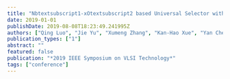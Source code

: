 ```yaml
---
title: "Nbtextsubscript1-xOtextsubscript2 based Universal Selector with Ultra-high Endurance (>10textsuperscript12), high speed (10ns) and Excellent Vtextsubscriptth Stability"
date: 2019-01-01
publishDate: 2019-08-08T18:23:49.241995Z
authors: ["Qing Luo", "Jie Yu", "Xumeng Zhang", "Kan-Hao Xue", "Yan Cheng", "Tiancheng Gong", "Hangbing Lv", "Xiaoxin Xu", "Peng Yuan", "Jiahao Yin", "Lu Tai", "Shibing Long", "Qi Liu", "Jing Li", "Ming Liu"]
publication_types: ["1"]
abstract: ""
featured: false
publication: "*2019 IEEE Symposium on VLSI Technology*"
tags: ["conference"]
---
```



